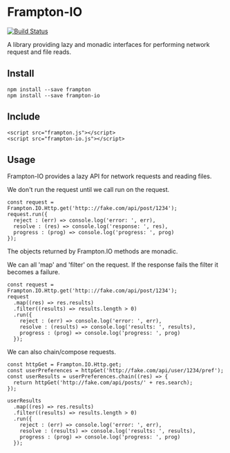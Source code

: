 # Frampton-IO

[![Build Status](https://semaphoreci.com/api/v1/beatniklarry/frampton-io/branches/master/badge.svg)](https://semaphoreci.com/beatniklarry/frampton-io)

A library providing lazy and monadic interfaces for performing network request and file reads.


## Install
```
npm install --save frampton
npm install --save frampton-io
```

## Include
```
<script src="frampton.js"></script>
<script src="frampton-io.js"></script>
```


## Usage

Frampton-IO provides a lazy API for network requests and reading files.

We don't run the request until we call run on the request.

```
const request = Frampton.IO.Http.get('http:://fake.com/api/post/1234');
request.run({
  reject : (err) => console.log('error: ', err),
  resolve : (res) => console.log('response: ', res),
  progress : (prog) => console.log('progress: ', prog)
});
```

The objects returned by Frampton.IO methods are monadic.

We can all 'map' and 'filter' on the request. If the response fails the filter it becomes a failure.

```
const request = Frampton.IO.Http.get('http:://fake.com/api/post/1234');
request
  .map((res) => res.results)
  .filter((results) => results.length > 0)
  .run({
    reject : (err) => console.log('error: ', err),
    resolve : (results) => console.log('results: ', results),
    progress : (prog) => console.log('progress: ', prog)
  });
```

We can also chain/compose requests.

```
const httpGet = Frampton.IO.Http.get;
const userPreferences = httpGet('http://fake.com/api/user/1234/pref');
const userResults = userPreferences.chain((res) => {
  return httpGet('http://fake.com/api/posts/' + res.search);
});

userResults
  .map((res) => res.results)
  .filter((results) => results.length > 0)
  .run({
    reject : (err) => console.log('error: ', err),
    resolve : (results) => console.log('results: ', results),
    progress : (prog) => console.log('progress: ', prog)
  });
```
